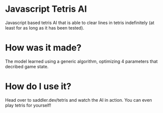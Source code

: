 # Javascript Tetris AI
Javascript based tetris AI that is able to clear lines in tetris indefinitely (at least for as long as it has been tested).

# How was it made?
The model learned using a generic algorithm, optimizing 4 parameters that decribed game state.

# How do I use it?
Head over to saddler.dev/tetris and watch the AI in action. You can even play tetris for yourself!